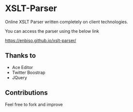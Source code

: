 # XSLT-Parser
Online XSLT Parser written completely on client technologies.

You can access the parser using the below link

https://enbiso.github.io/xslt-parser/

## Thanks to
 - Ace Editor
 - Twitter Boostrap
 - JQuery
 
## Contributions

Feel free to fork and improve
